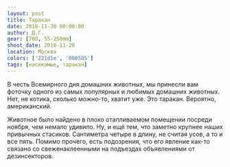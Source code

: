 ```yaml
---
layout: post
title: Таракан
date: 2018-11-30 00:00:00
author: Д.Г.
gear: [70D, 55-250mm]
shoot_date: 2018-11-20
location: Москва
colors: ['221d1e', '080505']
tags: [насекомые, таракан]
---
```

В честь Всемирного дня домашних животных, мы принесли вам фоточку одного из самых популярных и любимых домашних животных. Нет, не котика, сколько можно-то, хватит уже. Это таракан. Вероятно, американский.

Животное было найдено в плохо отапливаемом помещении посреди ноября, чем немало удивило. Ну, и ещё тем, что заметно крупнее наших привычных стасиков. Сантиметра четыре в длину, не считая усов, а то и все пять. Помимо прочего, есть подозрения, что его явление как-то связано со свеженаклеенными на подъездах объявлениями от дезинсекторов.
